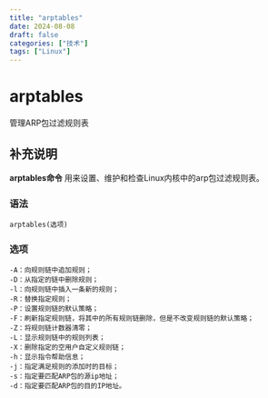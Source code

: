 ```yaml
---
title: "arptables"
date: 2024-08-08
draft: false
categories: ["技术"]
tags: ["Linux"]
---
```

arptables
===

管理ARP包过滤规则表

## 补充说明

**arptables命令** 用来设置、维护和检查Linux内核中的arp包过滤规则表。

###  语法

```shell
arptables(选项)
```

###  选项

```shell
-A：向规则链中追加规则；
-D：从指定的链中删除规则；
-l：向规则链中插入一条新的规则；
-R：替换指定规则；
-P：设置规则链的默认策略；
-F：刷新指定规则链，将其中的所有规则链删除，但是不改变规则链的默认策略；
-Z：将规则链计数器清零；
-L：显示规则链中的规则列表；
-X：删除指定的空用户自定义规则链；
-h：显示指令帮助信息；
-j：指定满足规则的添加时的目标；
-s：指定要匹配ARP包的源ip地址；
-d：指定要匹配ARP包的目的IP地址。
```


